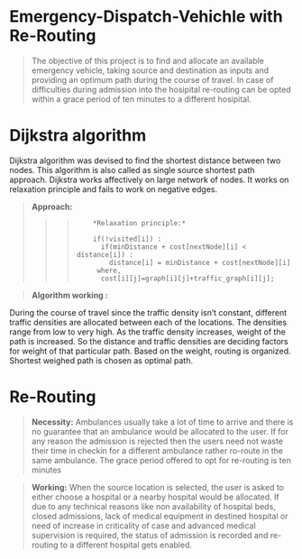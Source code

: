 # Emergency-Dispatch-Vehichle with Re-Routing
> The objective of this project is to find and allocate an available emergency vehicle, taking 
> source and destination as inputs and providing an optimum path during the course of travel.
> In case of difficulties during admission into the hosipital re-routing can be opted within a 
> grace period of ten minutes to a different hosipital.

# Dijkstra algorithm
Dijkstra algorithm was devised to find the shortest distance between two nodes. This algorithm 
is also called as single source shortest path approach. Dijkstra works affectively on large network
of nodes. It works on relaxation principle and fails to work on negative edges.

> **Approach:**
>> 
>>>         *Relaxation principle:*
>>>  
>>>         if(!visited[i]) :
>>>           if(minDistance + cost[nextNode][i] < distance[i]) :
>>>             distance[i] = minDistance + cost[nextNode][i] 
>>>          where, 
>>>           cost[i][j]=graph[i][j]+traffic_graph[i][j];

> **Algorithm working                                           :**           
>           
During the course of travel since the traffic density isn’t constant, different traffic 
densities are allocated between each of the locations. The densities range from low to 
very high. As the traffic density increases, weight of the path is increased. So the 
distance and traffic densities are deciding factors for weight of that particular path. 
Based on the weight, routing is organized. Shortest weighed path is chosen as optimal path.


# Re-Routing
> **Necessity:**
> Ambulances usually take a lot of time to arrive and there is no guarantee that an ambulance 
> would be allocated to the user. If for any reason the admission is rejected then the users 
> need not waste their time in checkin for a different ambulance rather ro-route in the same 
> ambulance. The grace period offered to opt for re-routing is ten minutes

> **Working:**
> When the source location is selected, the user is asked to either choose a hospital or a 
> nearby hospital would be allocated. If due to any technical reasons like non availability 
> of hospital beds, closed admissions, lack of medical equipment in destined hospital or 
> need of increase in criticality of case and advanced medical supervision is required, the 
> status of admission is recorded and re-routing to a different hospital gets enabled.

